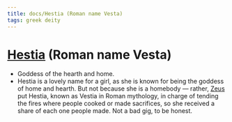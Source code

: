 ```yaml
---
title: docs/Hestia (Roman name Vesta)
tags: greek deity
---
```


# [Hestia](Hestia.md) (Roman name Vesta) 
- Goddess of the hearth and home.
- Hestia is a lovely name for a girl, as she is known for being the goddess of home and hearth. But not because she is a homebody — rather, [Zeus](Zeus.md) put Hestia, known as Vestia in Roman mythology, in charge of tending the fires where people cooked or made sacrifices, so she received a share of each one people made. Not a bad gig, to be honest.
